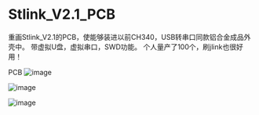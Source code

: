 # Stlink_V2.1_PCB
重画Stlink_V2.1的PCB，使能够装进以前CH340，USB转串口同款铝合金成品外壳中。
带虚拟U盘，虚拟串口，SWD功能。
个人量产了100个，刷jlink也很好用！

 PCB
  ![image](https://github.com/leiyitan/Stlink_V2.1_PCB/blob/master/Docs/Top_Layer.png)
  
  ![image](https://github.com/leiyitan/Stlink_V2.1_PCB/blob/master/Docs/toplayer.png)
   
  ![image](https://github.com/leiyitan/Stlink_V2.1_PCB/blob/master/Docs/bottomlayer.png)
